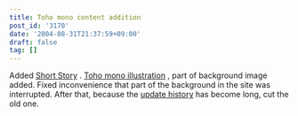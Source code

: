 ```yaml
---
title: Toho mono content addition
post_id: '3170'
date: '2004-08-31T21:37:59+09:00'
draft: false
tag: []
---
```


Added [Short Story](/?tag=reimu+contrafactum) . [Toho mono illustration](/3169) , part of background image added. Fixed inconvenience that part of the background in the site was interrupted. After that, because the [update history](/category/release) has become long, cut the old one.